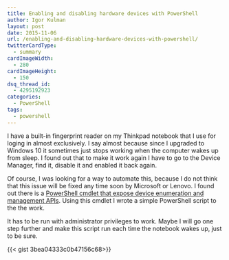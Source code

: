 ```yaml
---
title: Enabling and disabling hardware devices with PowerShell
author: Igor Kulman
layout: post
date: 2015-11-06
url: /enabling-and-disabling-hardware-devices-with-powershell/
twitterCardType:
  - summary
cardImageWidth:
  - 280
cardImageHeight:
  - 150
dsq_thread_id:
  - 4295192923
categories:
  - PowerShell
tags:
  - powershell
---
```

I have a built-in fingerprint reader on my Thinkpad notebook that I use for loging in almost exclusively. I say almost because since I upgraded to Windows 10 it sometimes just stops working when the computer wakes up from sleep. I found out that to make it work again I have to go to the Device Manager, find it, disable it and enabled it back again. 

Of course, I was looking for a way to automate this, because I do not think that this issue will be fixed any time soon by Microsoft or Lenovo. I found out there is a [PowerShell cmdlet that expose device enumeration and management APIs](https://gallery.technet.microsoft.com/Device-Management-7fad2388). Using this cmdlet I wrote a simple PowerShell script to the the work.

<!--more-->

It has to be run with administrator privileges to work. Maybe I will go one step further and make this script run each time the notebook wakes up, just to be sure.

{{< gist 3bea04333c0b47156c68>}}